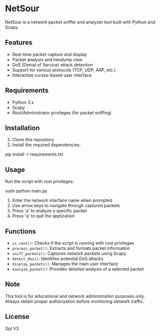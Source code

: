 # NetSour

NetSour is a network packet sniffer and analyzer tool built with Python and Scapy.

## Features

- Real-time packet capture and display
- Packet analysis and hexdump view
- DoS (Denial of Service) attack detection
- Support for various protocols (TCP, UDP, ARP, etc.)
- Interactive curses-based user interface

## Requirements

- Python 3.x
- Scapy
- Root/Administrator privileges (for packet sniffing)

## Installation

1. Clone this repository
2. Install the required dependencies:



pip install -r requirements.txt


## Usage

Run the script with root privileges:




sudo python main.py


1. Enter the network interface name when prompted
2. Use arrow keys to navigate through captured packets
3. Press 'a' to analyze a specific packet
4. Press 'q' to quit the application

## Functions

- `is_root()`: Checks if the script is running with root privileges
- `process_packet()`: Extracts and formats packet information
- `sniff_packets()`: Captures network packets using Scapy
- `detect_dos()`: Identifies potential DoS attacks
- `display_packets()`: Manages the main user interface
- `analyze_packet()`: Provides detailed analysis of a selected packet

## Note

This tool is for educational and network administration purposes only. Always obtain proper authorization before monitoring network traffic.

## License

Gpl V3



